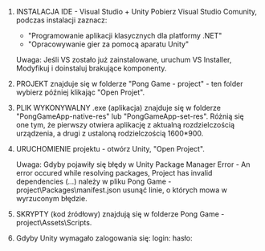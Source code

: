 1. INSTALACJA IDE - Visual Studio + Unity
      Pobierz Visual Studio Comunity, podczas instalacji zaznacz:
      - "Programowanie aplikacji klasycznych dla platformy .NET"
      - "Opracowywanie gier za pomocą aparatu Unity"
      
      Uwaga: Jeśli VS zostało już zainstalowane, uruchum VS Installer, Modyfikuj i doinstaluj brakujące komponenty. 

2. PROJEKT znajduje się w folderze "Pong Game - project" - ten folder wybierz później klikając "Open Projet".

3. PLIK WYKONYWALNY .exe (aplikacja) znajduje się w folderze "PongGameApp-native-res" lub "PongGameApp-set-res". Różnią się one tym, że pierwszy otwiera aplikację z aktualną rozdzielczością urządzenia, a drugi z ustaloną rodzielczością 1600*900.

4. URUCHOMIENIE projektu - otwórz Unity, "Open Project". 

      Uwaga: Gdyby pojawiły się błędy w Unity Package Manager Error - An error occured while resolving packages, Project has invalid             dependencies (...) należy w pliku Pong Game - project\Packages\manifest.json usunąć linie, o których mowa w wyrzuconym błędzie.

5. SKRYPTY (kod źródłowy) znajdują się w folderze Pong Game - project\Assets\Scripts.

6. Gdyby Unity wymagało zalogowania się:
login:
hasło:
